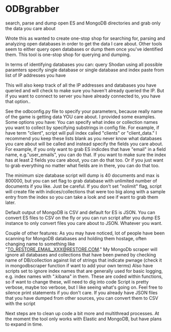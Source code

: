 # ODBgrabber
search, parse and dump open ES and MongoDB directories and grab only the data you care about

Wrote this as wanted to create one-stop shop for searching for, parsing and analyzing open databases in order to get the data I care about.
Other tools seem to either query open databases or dump them once you've identified them. This tool is one-stop shop for querying and dumping.

In terms of identifying databases you can:
query Shodan using all possible paramters
specify single database or single database and index
paste from list of IP addresses you have

This will also keep track of all the IP addresses and databases you have queried and will check to make sure you haven't already queried the IP. But if you want to connect to server you have already connected to, you have that option..

See the odbconfig.py file to specify your parameters, because really name of the game is getting data YOU care about. I provided some examples.
Some options you have:
You can specify what index or collection names you want to collect by specifying substrings in config file.
For example, if have term "client", script will pull index called "clients" or "client_data." I recommend you keep these lists blank as you never know what databases you care about will be called and instead specify the fields you care about.
For example, if you only want to grab ES indicdes that have  "email" in a field name, e.g."user_emails", you can do that. If you want to make sure the index has at least 2 fields you care about, you can do that too. Or if you just want to grab everything no matter what fields are in there, you can do that too.


The minimum size database script will dump is 40 documents and max is 800000, but you can set flag to grab database with unlimited number of documents if you like. Just be careful. If you don't set "nolimit" flag, script will create file with indices/collections that were too big along with a sample entry from the index so you can take a look and see if want to grab them later.

Default output of MongoDB is CSV and default for ES is JSON. You can convert ES files to CSV on the fly or you can run script after you dump ES instance to only convert files you care about to JSON. Whatever you want.


Couple of other features:
As you may have noticed, lot of people have been scanning for MongoDB databases and holding them hostage, often changing name to something like "TO_RESTORE_EMAIL_XXX@RESTORE.COM." My MongoDb scraper will ignore all databases and collections that have been pwned by checking name of DB/collection against list of strings that indicate pwnage (check it in mongodbscraper function if want to add your own terms)
Also have scripts set to ignore index names that are generally used for basic logging, e.g. index names with ".kibana" in them. These are coded within functions, so if want to change these, will need to dig into code
Script is pretty verbose, maybe too verbose, but I like seeing what's going on. Feel free to silence print statements if you don't care.
If you already have JSON files that you have dumped from other sources, you can convert them to CSV with the script

Next steps are to clean up code a bit more and multithread processes.
At the moment the tool only works with Elastic and MongoDB, but have plans to expand in time.
